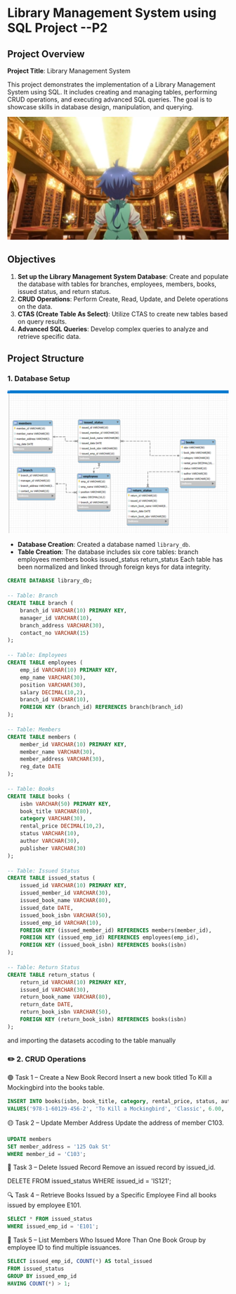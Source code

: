 # Library Management System using SQL Project --P2

## Project Overview

**Project Title**: Library Management System  

This project demonstrates the implementation of a Library Management System using SQL. It includes creating and managing tables, performing CRUD operations, and executing advanced SQL queries. The goal is to showcase skills in database design, manipulation, and querying.

![Library_project](https://github.com/AdhavanHero/MY-SQL-Projects/blob/main/Library%20System%20Management/huge-library%207th%20pricnce.png)

## Objectives

1. **Set up the Library Management System Database**: Create and populate the database with tables for branches, employees, members, books, issued status, and return status.
2. **CRUD Operations**: Perform Create, Read, Update, and Delete operations on the data.
3. **CTAS (Create Table As Select)**: Utilize CTAS to create new tables based on query results.
4. **Advanced SQL Queries**: Develop complex queries to analyze and retrieve specific data.

## Project Structure

### 1. Database Setup
![ERD](https://github.com/AdhavanHero/MY-SQL-Projects/blob/main/Library%20System%20Management/ERD.PNG)

- **Database Creation**: Created a database named `library_db`.
- **Table Creation**: The database includes six core tables:
branch
employees
members
books
issued_status
return_status
Each table has been normalized and linked through foreign keys for data integrity.

```sql
CREATE DATABASE library_db;

-- Table: Branch
CREATE TABLE branch (
    branch_id VARCHAR(10) PRIMARY KEY,
    manager_id VARCHAR(10),
    branch_address VARCHAR(30),
    contact_no VARCHAR(15)
);

-- Table: Employees
CREATE TABLE employees (
    emp_id VARCHAR(10) PRIMARY KEY,
    emp_name VARCHAR(30),
    position VARCHAR(30),
    salary DECIMAL(10,2),
    branch_id VARCHAR(10),
    FOREIGN KEY (branch_id) REFERENCES branch(branch_id)
);

-- Table: Members
CREATE TABLE members (
    member_id VARCHAR(10) PRIMARY KEY,
    member_name VARCHAR(30),
    member_address VARCHAR(30),
    reg_date DATE
);

-- Table: Books
CREATE TABLE books (
    isbn VARCHAR(50) PRIMARY KEY,
    book_title VARCHAR(80),
    category VARCHAR(30),
    rental_price DECIMAL(10,2),
    status VARCHAR(10),
    author VARCHAR(30),
    publisher VARCHAR(30)
);

-- Table: Issued Status
CREATE TABLE issued_status (
    issued_id VARCHAR(10) PRIMARY KEY,
    issued_member_id VARCHAR(30),
    issued_book_name VARCHAR(80),
    issued_date DATE,
    issued_book_isbn VARCHAR(50),
    issued_emp_id VARCHAR(10),
    FOREIGN KEY (issued_member_id) REFERENCES members(member_id),
    FOREIGN KEY (issued_emp_id) REFERENCES employees(emp_id),
    FOREIGN KEY (issued_book_isbn) REFERENCES books(isbn)
);

-- Table: Return Status
CREATE TABLE return_status (
    return_id VARCHAR(10) PRIMARY KEY,
    issued_id VARCHAR(30),
    return_book_name VARCHAR(80),
    return_date DATE,
    return_book_isbn VARCHAR(50),
    FOREIGN KEY (return_book_isbn) REFERENCES books(isbn)
);
```

and importing the datasets accoding to the table manually

### ✏️ 2. CRUD Operations
🟢 Task 1 – Create a New Book Record
Insert a new book titled To Kill a Mockingbird into the books table.
```sql
INSERT INTO books(isbn, book_title, category, rental_price, status, author, publisher)
VALUES('978-1-60129-456-2', 'To Kill a Mockingbird', 'Classic', 6.00, 'yes', 'Harper Lee', 'J.B. Lippincott & Co.');
```

🟡 Task 2 – Update Member Address
Update the address of member C103.
```sql
UPDATE members
SET member_address = '125 Oak St'
WHERE member_id = 'C103';
```

🔴 Task 3 – Delete Issued Record
Remove an issued record by issued_id.

DELETE FROM issued_status
WHERE issued_id = 'IS121';

🔍 Task 4 – Retrieve Books Issued by a Specific Employee
Find all books issued by employee E101.
```sql
SELECT * FROM issued_status
WHERE issued_emp_id = 'E101';
```

👥 Task 5 – List Members Who Issued More Than One Book
Group by employee ID to find multiple issuances.
```sql
SELECT issued_emp_id, COUNT(*) AS total_issued
FROM issued_status
GROUP BY issued_emp_id
HAVING COUNT(*) > 1;
```


```

